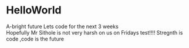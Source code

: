 # HelloWorld
A-bright future
Lets code for the next 3 weeks  
Hopefully Mr Sithole is not very harsh on us on Fridays test!!!!
Stregnth is code ,code is the future 
